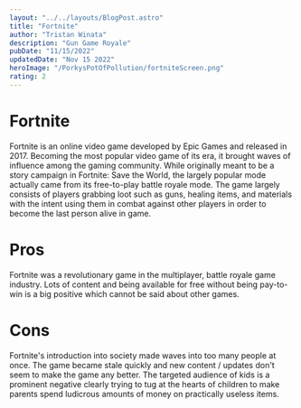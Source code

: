 ```yaml
---
layout: "../../layouts/BlogPost.astro"
title: "Fortnite"
author: "Tristan Winata"
description: "Gun Game Royale"
pubDate: "11/15/2022"
updatedDate: "Nov 15 2022"
heroImage: "/PorkysPotOfPollution/fortniteScreen.png"
rating: 2
---
```


# Fortnite
Fortnite is an online video game developed by Epic Games and released in 2017. Becoming the most popular video game of its era, it brought waves of influence among the gaming community. While originally meant to be a story campaign in Fortnite: Save the World, the largely popular mode actually came from its free-to-play battle royale mode. The game largely consists of players grabbing loot such as guns, healing items, and materials with the intent using them in combat against other players in order to become the last person alive in game.

# Pros
Fortnite was a revolutionary game in the multiplayer, battle royale game industry. Lots of content and being available for free without being pay-to-win is a big positive which cannot be said about other games.

# Cons
Fortnite's introduction into society made waves into too many people at once. The game became stale quickly and new content / updates don't seem to make the game any better. The targeted audience of kids is a prominent negative clearly trying to tug at the hearts of children to make parents spend ludicrous amounts of money on practically useless items.